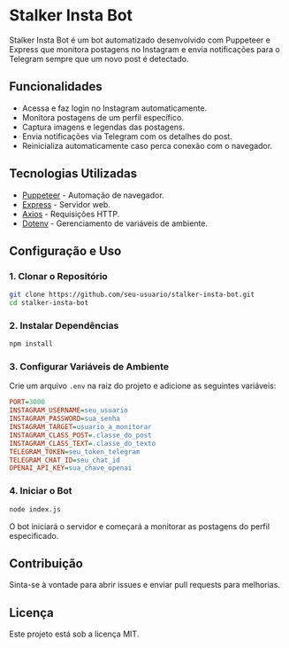 # Stalker Insta Bot

Stalker Insta Bot é um bot automatizado desenvolvido com Puppeteer e Express que monitora postagens no Instagram e envia notificações para o Telegram sempre que um novo post é detectado.

## Funcionalidades
- Acessa e faz login no Instagram automaticamente.
- Monitora postagens de um perfil específico.
- Captura imagens e legendas das postagens.
- Envia notificações via Telegram com os detalhes do post.
- Reinicializa automaticamente caso perca conexão com o navegador.

## Tecnologias Utilizadas
- [Puppeteer](https://pptr.dev/) - Automação de navegador.
- [Express](https://expressjs.com/) - Servidor web.
- [Axios](https://axios-http.com/) - Requisições HTTP.
- [Dotenv](https://www.npmjs.com/package/dotenv) - Gerenciamento de variáveis de ambiente.

## Configuração e Uso

### 1. Clonar o Repositório
```sh
git clone https://github.com/seu-usuario/stalker-insta-bot.git
cd stalker-insta-bot
```

### 2. Instalar Dependências
```sh
npm install
```

### 3. Configurar Variáveis de Ambiente
Crie um arquivo `.env` na raiz do projeto e adicione as seguintes variáveis:
```ini
PORT=3000
INSTAGRAM_USERNAME=seu_usuario
INSTAGRAM_PASSWORD=sua_senha
INSTAGRAM_TARGET=usuario_a_monitorar
INSTAGRAM_CLASS_POST=.classe_do_post
INSTAGRAM_CLASS_TEXT=.classe_do_texto
TELEGRAM_TOKEN=seu_token_telegram
TELEGRAM_CHAT_ID=seu_chat_id
OPENAI_API_KEY=sua_chave_openai
```

### 4. Iniciar o Bot
```sh
node index.js
```

O bot iniciará o servidor e começará a monitorar as postagens do perfil especificado.

## Contribuição
Sinta-se à vontade para abrir issues e enviar pull requests para melhorias.

## Licença
Este projeto está sob a licença MIT.

